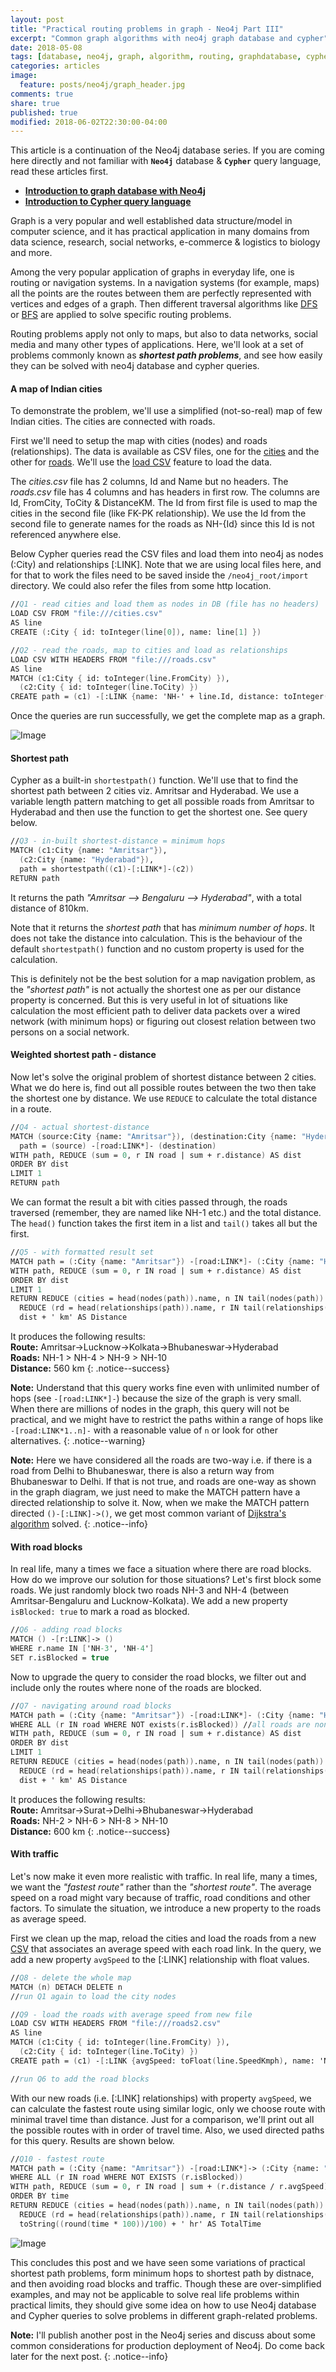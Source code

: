 ```yaml
---
layout: post
title: "Practical routing problems in graph - Neo4j Part III"
excerpt: "Common graph algorithms with neo4j graph database and cypher"
date: 2018-05-08
tags: [database, neo4j, graph, algorithm, routing, graphdatabase, cypher]
categories: articles
image:
  feature: posts/neo4j/graph_header.jpg
comments: true
share: true
published: true
modified: 2018-06-02T22:30:00-04:00
---
```


This article is a continuation of the Neo4j database series. If you are coming here directly and not familiar with **`Neo4j`** database & **`Cypher`** query language, read these articles first.

* **[Introduction to graph database with Neo4j](/articles/neo4j-graph-database-1/)**
* **[Introduction to Cypher query language](/articles/neo4j-graph-database-2/)**

Graph is a very popular and well established data structure/model in computer science, and it has practical application in many domains from data science, research, social networks, e-commerce & logistics to biology and more.

Among the very popular application of graphs in everyday life, one is routing or navigation systems. In a navigation systems (for example, maps) all the points are the routes between them are perfectly represented with vertices and edges of a graph. Then different traversal algorithms like [DFS](https://en.wikipedia.org/wiki/Depth-first_search) or [BFS](https://en.wikipedia.org/wiki/Breadth-first_search) are applied to solve specific routing problems.

Routing problems apply not only to maps, but also to data networks, social media and many other types of applications. Here, we'll look at a set of problems commonly known as _**shortest path problems**_, and see how easily they can be solved with neo4j database and cypher queries.

#### A map of Indian cities

To demonstrate the problem, we'll use a simplified (not-so-real) map of few Indian cities. The cities are connected with roads.

First we'll need to setup the map with cities (nodes) and roads (relationships). The data is available as CSV files, one for the [cities](/images/posts/neo4j/cities.csv) and the other for [roads](/images/posts/neo4j/roads.csv). We'll use the [load CSV](https://neo4j.com/docs/developer-manual/current/cypher/clauses/load-csv/) feature to load the data.

The _cities.csv_ file has 2 columns, Id and Name but no headers. The _roads.csv_ file has 4 columns and has headers in first row. The columns are Id, FromCity, ToCity & DistanceKM. The Id from first file is used to map the cities in the second file (like FK-PK relationship). We use the Id from the second file to generate names for the roads as NH-{Id} since this Id is not referenced anywhere else.

Below Cypher queries read the CSV files and load them into neo4j as nodes (:City) and relationships [:LINK]. Note that we are using local files here, and for that to work the files need to be saved inside the `/neo4j_root/import` directory. We could also refer the files from some http location.

```fsharp
//Q1 - read cities and load them as nodes in DB (file has no headers)
LOAD CSV FROM "file:///cities.csv"
AS line
CREATE (:City { id: toInteger(line[0]), name: line[1] })

//Q2 - read the roads, map to cities and load as relationships
LOAD CSV WITH HEADERS FROM "file:///roads.csv"
AS line
MATCH (c1:City { id: toInteger(line.FromCity) }),
  (c2:City { id: toInteger(line.ToCity) })
CREATE path = (c1) -[:LINK {name: 'NH-' + line.Id, distance: toInteger(line.DistanceKM) }]-> (c2)
```

Once the queries are run successfully, we get the complete map as a graph.

![Image](/images/posts/neo4j/cities.png)

#### Shortest path

Cypher as a built-in `shortestpath()` function. We'll use that to find the shortest path between 2 cities viz. Amritsar and Hyderabad. We use a variable length pattern matching to get all possible roads from Amritsar to Hyderabad and then use the function to get the shortest one. See query below.

```fsharp
//Q3 - in-built shortest-distance = minimum hops
MATCH (c1:City {name: "Amritsar"}),
  (c2:City {name: "Hyderabad"}),
  path = shortestpath((c1)-[:LINK*]-(c2))
RETURN path
```

It returns the path _"Amritsar --> Bengaluru --> Hyderabad"_, with a total distance of 810km.

Note that it returns the _shortest path_ that has _minimum number of hops_. It does not take the distance into calculation. This is the behaviour of the default `shortestpath()` function and no custom property is used for the calculation.

This is definitely not be the best solution for a map navigation problem, as the _"shortest path"_ is not actually the shortest one as per our distance property is concerned. But this is very useful in lot of situations like calculation the most efficient path to deliver data packets over a wired network (with minimum hops) or figuring out closest relation between two persons on a social network.

#### Weighted shortest path - distance

Now let's solve the original problem of shortest distance between 2 cities. What we do here is, find out all possible routes between the two then take the shortest one by distance. We use `REDUCE` to calculate the total distance in a route.

```fsharp
//Q4 - actual shortest-distance
MATCH (source:City {name: "Amritsar"}), (destination:City {name: "Hyderabad"}),
  path = (source) -[road:LINK*]- (destination)
WITH path, REDUCE (sum = 0, r IN road | sum + r.distance) AS dist
ORDER BY dist
LIMIT 1
RETURN path
```

We can format the result a bit with cities passed through, the roads traversed (remember, they are named like NH-1 etc.) and the total distance. The `head()` function takes the first item in a list and `tail()` takes all but the first.

```fsharp
//Q5 - with formatted result set
MATCH path = (:City {name: "Amritsar"}) -[road:LINK*]- (:City {name: "Hyderabad"})
WITH path, REDUCE (sum = 0, r IN road | sum + r.distance) AS dist
ORDER BY dist
LIMIT 1
RETURN REDUCE (cities = head(nodes(path)).name, n IN tail(nodes(path)) | cities + '->' + n.name) AS Route,
  REDUCE (rd = head(relationships(path)).name, r IN tail(relationships(path)) | rd + ' > ' + r.name) AS Roads,
  dist + ' km' AS Distance
```

It produces the following results:
<br />**Route:** Amritsar->Lucknow->Kolkata->Bhubaneswar->Hyderabad
<br />**Roads:** NH-1 > NH-4 > NH-9 > NH-10
<br />**Distance:** 560 km
{: .notice--success}

**Note:** Understand that this query works fine even with unlimited number of hops (see `-[road:LINK*]-`) because the size of the graph is very small. When there are millions of nodes in the graph, this query will not be practical, and we might have to restrict the paths within a range of hops like `-[road:LINK*1..n]-` with a reasonable value of `n` or look for other alternatives.
{: .notice--warning}

**Note:** Here we have considered all the roads are two-way i.e. if there is a road from Delhi to Bhubaneswar, there is also a return way from Bhubaneswar to Delhi. If that is not true, and roads are one-way as shown in the graph diagram, we just need to make the MATCH pattern have a directed relationship to solve it. Now, when we make the MATCH pattern directed `()-[:LINK]->()`, we get most common variant of [Dijkstra's algorithm](https://en.wikipedia.org/wiki/Dijkstra%27s_algorithm) solved.
{: .notice--info}

#### With road blocks

In real life, many a times we face a situation where there are road blocks. How do we improve our solution for those situations? Let's first block some roads. We just randomly block two roads NH-3 and NH-4 (between Amritsar-Bengaluru and Lucknow-Kolkata). We add a new property `isBlocked: true` to mark a road as blocked.

```fsharp
//Q6 - adding road blocks
MATCH () -[r:LINK]-> ()
WHERE r.name IN ['NH-3', 'NH-4']
SET r.isBlocked = true
```

Now to upgrade the query to consider the road blocks, we filter out and include only the routes where none of the roads are blocked.

```fsharp
//Q7 - navigating around road blocks
MATCH path = (:City {name: "Amritsar"}) -[road:LINK*]- (:City {name: "Hyderabad"})
WHERE ALL (r IN road WHERE NOT exists(r.isBlocked)) //all roads are non-blocked
WITH path, REDUCE (sum = 0, r IN road | sum + r.distance) AS dist
ORDER BY dist
LIMIT 1
RETURN REDUCE (cities = head(nodes(path)).name, n IN tail(nodes(path)) | cities + '->' + n.name) AS Route,
  REDUCE (rd = head(relationships(path)).name, r IN tail(relationships(path)) | rd + ' > ' + r.name) AS Roads,
  dist + ' km' AS Distance
```

It produces the following results:
<br />**Route:** Amritsar->Surat->Delhi->Bhubaneswar->Hyderabad
<br />**Roads:** NH-2 > NH-6 > NH-8 > NH-10
<br />**Distance:** 600 km
{: .notice--success}

#### With traffic

Let's now make it even more realistic with traffic. In real life, many a times, we want the _"fastest route"_ rather than the _"shortest route"_. The average speed on a road might vary because of traffic, road conditions and other factors. To simulate the situation, we introduce a new property to the roads as average speed.

First we clean up the map, reload the cities and load the roads from a new [CSV](/images/posts/neo4j/roads2.csv) that associates an average speed with each road link. In the query, we add a new property `avgSpeed` to the [:LINK] relationship with float values.

```fsharp
//Q8 - delete the whole map
MATCH (n) DETACH DELETE n
//run Q1 again to load the city nodes

//Q9 - load the roads with average speed from new file
LOAD CSV WITH HEADERS FROM "file:///roads2.csv"
AS line
MATCH (c1:City { id: toInteger(line.FromCity) }),
  (c2:City { id: toInteger(line.ToCity) })
CREATE path = (c1) -[:LINK {avgSpeed: toFloat(line.SpeedKmph), name: 'NH-' + line.Id, distance: toInteger(line.DistanceKM) }]-> (c2)

//run Q6 to add the road blocks
```

With our new roads (i.e. [:LINK] relationships) with property `avgSpeed`, we can calculate the fastest route using similar logic, only we choose route with minimal travel time than distance. Just for a comparison, we'll print out all the possible routes with in order of travel time. Also, we used directed paths for this query. Results are shown below.

```fsharp
//Q10 - fastest route
MATCH path = (:City {name: "Amritsar"}) -[road:LINK*]-> (:City {name: "Hyderabad"})
WHERE ALL (r IN road WHERE NOT EXISTS (r.isBlocked))
WITH path, REDUCE (sum = 0, r IN road | sum + (r.distance / r.avgSpeed)) AS time
ORDER BY time
RETURN REDUCE (cities = head(nodes(path)).name, n IN tail(nodes(path)) | cities + '->' + n.name) AS Route,
  REDUCE (rd = head(relationships(path)).name, r IN tail(relationships(path)) | rd + ' > ' + r.name) AS Roads,
  toString((round(time * 100))/100) + ' hr' AS TotalTime
```

![Image](/images/posts/neo4j/all-route-results.png)

This concludes this post and we have seen some variations of practical shortest path problems, form minimum hops to shortest path by distnace, and then avoiding road blocks and traffic. Though these are over-simplified examples, and may not be applicable to solve real life problems within practical limits, they should give some idea on how to use Neo4j database and Cypher queries to solve problems in different graph-related problems.

**Note:** I'll publish another post in the Neo4j series and discuss about some common considerations for production deployment of Neo4j. Do come back later for the next post.
{: .notice--info}